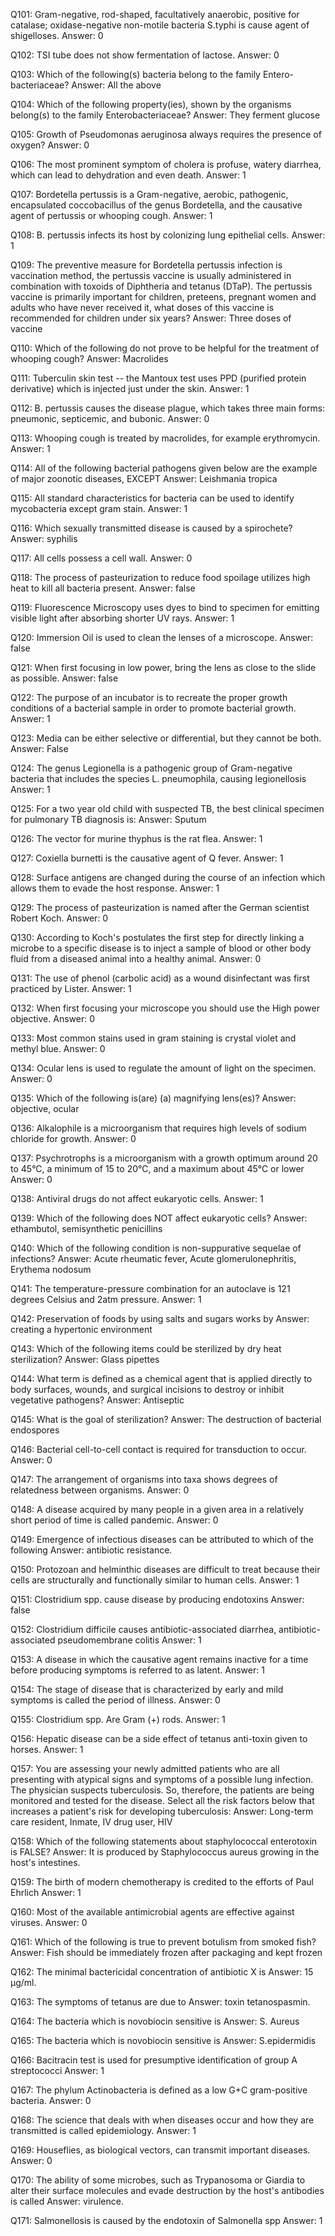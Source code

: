 Q101: Gram-negative, rod-shaped, facultatively anaerobic, positive for catalase; oxidase-negative non-motile bacteria S.typhi is cause agent of shigelloses.
Answer: 0

Q102: TSI tube does not show fermentation of lactose.
Answer: 0

Q103: Which of the following(s) bacteria belong to the family Entero-bacteriaceae?
Answer: All the above

Q104: Which of the following property(ies), shown by the organisms belong(s) to the family Enterobacteriaceae?
Answer: They ferment glucose

Q105: Growth of Pseudomonas aeruginosa always requires the presence of oxygen?
Answer: 0

Q106: The most prominent symptom of cholera is profuse, watery diarrhea, which can lead to dehydration and even death.
Answer: 1

Q107: Bordetella pertussis is a Gram-negative, aerobic, pathogenic, encapsulated coccobacillus of the genus Bordetella, and the causative agent of pertussis or whooping cough.
Answer: 1

Q108: B. pertussis infects its host by colonizing lung epithelial cells.
Answer: 1

Q109: The preventive measure for Bordetella pertussis infection is vaccination method, the pertussis vaccine is usually administered in combination with toxoids of Diphtheria and tetanus (DTaP). The pertussis vaccine is primarily important for children, preteens, pregnant women and adults who have never received it, what doses of this vaccine is recommended for children under six years?
Answer: Three doses of vaccine

Q110: Which of the following do not prove to be helpful for the treatment of whooping cough?
Answer: Macrolides

Q111: Tuberculin skin test -- the Mantoux test uses PPD (purified protein derivative) which is injected just under the skin.
Answer: 1

Q112: B. pertussis causes the disease plague, which takes three main forms: pneumonic, septicemic, and bubonic.
Answer: 0

Q113: Whooping cough is treated by macrolides, for example erythromycin.
Answer: 1

Q114: All of the following bacterial pathogens given below are the example of major zoonotic diseases, EXCEPT
Answer: Leishmania tropica

Q115: All standard characteristics for bacteria can be used to identify mycobacteria except gram stain.
Answer: 1

Q116: Which sexually transmitted disease is caused by a spirochete?
Answer: syphilis

Q117: All cells possess a cell wall.
Answer: 0

Q118: The process of pasteurization to reduce food spoilage utilizes high heat to kill all bacteria present.
Answer: false

Q119: Fluorescence Microscopy uses dyes to bind to specimen for emitting visible light after absorbing shorter UV rays.
Answer: 1

Q120: Immersion Oil is used to clean the lenses of a microscope.
Answer: false

Q121: When first focusing in low power, bring the lens as close to the slide as possible.
Answer: false

Q122: The purpose of an incubator is to recreate the proper growth conditions of a bacterial sample in order to promote bacterial growth.
Answer: 1

Q123: Media can be either selective or differential, but they cannot be both.
Answer: False

Q124: The genus Legionella is a pathogenic group of Gram-negative bacteria that includes the species L. pneumophila, causing legionellosis
Answer: 1

Q125: For a two year old child with suspected TB, the best clinical specimen for pulmonary TB diagnosis is:
Answer: Sputum

Q126: The vector for murine thyphus is the rat flea.
Answer: 1

Q127: Coxiella burnetti is the causative agent of Q fever.
Answer: 1

Q128: Surface antigens are changed during the course of an infection which allows them to evade the host response.
Answer: 1

Q129: The process of pasteurization is named after the German scientist Robert Koch.
Answer: 0

Q130: According to Koch's postulates the first step for directly linking a microbe to a specific disease is to inject a sample of blood or other body fluid from a diseased animal into a healthy animal.
Answer: 0

Q131: The use of phenol (carbolic acid) as a wound disinfectant was first practiced by Lister.
Answer: 1

Q132: When first focusing your microscope you should use the High power objective.
Answer: 0

Q133: Most common stains used in gram staining is crystal violet and methyl blue.
Answer: 0

Q134: Ocular lens is used to regulate the amount of light on the specimen.
Answer: 0

Q135: Which of the following is(are) (a) magnifying lens(es)?
Answer: objective, ocular

Q136: Alkalophile is a microorganism that requires high levels of sodium chloride for growth.
Answer: 0

Q137: Psychrotrophs is a microorganism with a growth optimum around 20 to 45°C, a minimum of 15 to 20°C, and a maximum about 45°C or lower
Answer: 0

Q138: Antiviral drugs do not affect eukaryotic cells.
Answer: 1

Q139: Which of the following does NOT affect eukaryotic cells?
Answer: ethambutol, semisynthetic penicillins

Q140: Which of the following condition is non-suppurative sequelae of infections?
Answer: Acute rheumatic fever, Acute glomerulonephritis, Erythema nodosum

Q141: The temperature-pressure combination for an autoclave is 121 degrees Celsius and 2atm pressure.
Answer: 1

Q142: Preservation of foods by using salts and sugars works by
Answer: creating a hypertonic environment

Q143: Which of the following items could be sterilized by dry heat sterilization?
Answer: Glass pipettes

Q144: What term is defined as a chemical agent that is applied directly to body surfaces, wounds, and surgical incisions to destroy or inhibit vegetative pathogens?
Answer: Antiseptic

Q145: What is the goal of sterilization?
Answer: The destruction of bacterial endospores

Q146: Bacterial cell-to-cell contact is required for transduction to occur.
Answer: 0

Q147: The arrangement of organisms into taxa shows degrees of relatedness between organisms.
Answer: 0

Q148: A disease acquired by many people in a given area in a relatively short period of time is called pandemic.
Answer: 0

Q149: Emergence of infectious diseases can be attributed to which of the following
Answer: antibiotic resistance.

Q150: Protozoan and helminthic diseases are difficult to treat because their cells are structurally and functionally similar to human cells.
Answer: 1

Q151: Clostridium spp. cause disease by producing endotoxins
Answer: false

Q152: Clostridium difficile causes antibiotic-associated diarrhea, antibiotic-associated pseudomembrane colitis
Answer: 1

Q153: A disease in which the causative agent remains inactive for a time before producing symptoms is referred to as latent.
Answer: 1

Q154: The stage of disease that is characterized by early and mild symptoms is called the period of illness.
Answer: 0

Q155: Clostridium spp. Are Gram (+) rods.
Answer: 1

Q156: Hepatic disease can be a side effect of tetanus anti-toxin given to horses.
Answer: 1

Q157: You are assessing your newly admitted patients who are all presenting with atypical signs and symptoms of a possible lung infection. The physician suspects tuberculosis. So, therefore, the patients are being monitored and tested for the disease. Select all the risk factors below that increases a patient's risk for developing tuberculosis:
Answer: Long-term care resident, Inmate, IV drug user, HIV

Q158: Which of the following statements about staphylococcal enterotoxin is FALSE?
Answer: It is produced by Staphylococcus aureus growing in the host's intestines.

Q159: The birth of modern chemotherapy is credited to the efforts of Paul Ehrlich
Answer: 1

Q160: Most of the available antimicrobial agents are effective against viruses.
Answer: 0

Q161: Which of the following is true to prevent botulism from smoked fish?
Answer: Fish should be immediately frozen after packaging and kept frozen

Q162: The minimal bactericidal concentration of antibiotic X is
Answer: 15 μg/ml.

Q163: The symptoms of tetanus are due to
Answer: toxin tetanospasmin.

Q164: The bacteria which is novobiocin sensitive is
Answer: S. Aureus

Q165: The bacteria which is novobiocin sensitive is
Answer: S.epidermidis

Q166: Bacitracin test is used for presumptive identification of group A streptococci
Answer: 1

Q167: The phylum Actinobacteria is defined as a low G+C gram-positive bacteria.
Answer: 0

Q168: The science that deals with when diseases occur and how they are transmitted is called epidemiology.
Answer: 1

Q169: Houseflies, as biological vectors, can transmit important diseases.
Answer: 0

Q170: The ability of some microbes, such as Trypanosoma or Giardia to alter their surface molecules and evade destruction by the host's antibodies is called
Answer: virulence.

Q171: Salmonellosis is caused by the endotoxin of Salmonella spp
Answer: 1